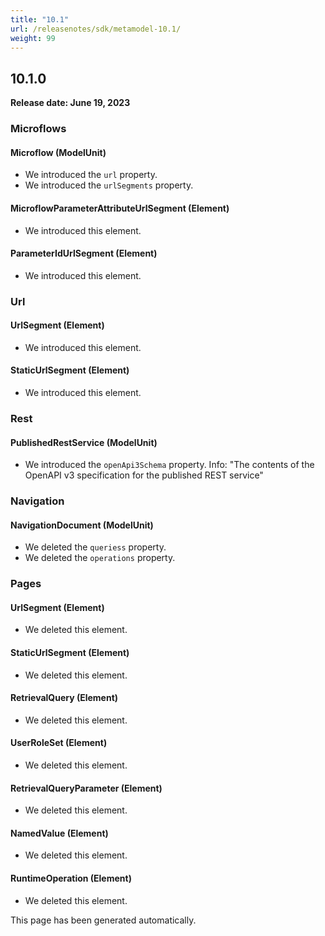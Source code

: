 ```yaml
---
title: "10.1"
url: /releasenotes/sdk/metamodel-10.1/
weight: 99
---
```


## 10.1.0

**Release date: June 19, 2023**

### Microflows

#### Microflow (ModelUnit)

* We introduced the `url` property. 
* We introduced the `urlSegments` property. 

#### MicroflowParameterAttributeUrlSegment (Element)

* We introduced this element. 

#### ParameterIdUrlSegment (Element)

* We introduced this element. 

### Url

#### UrlSegment (Element)

* We introduced this element. 

#### StaticUrlSegment (Element)

* We introduced this element. 

### Rest

#### PublishedRestService (ModelUnit)

* We introduced the `openApi3Schema` property. Info: "The contents of the OpenAPI v3 specification for the published REST service"

### Navigation

#### NavigationDocument (ModelUnit)

* We deleted the `queriess` property. 
* We deleted the `operations` property. 

### Pages

#### UrlSegment (Element)

* We deleted this element. 

#### StaticUrlSegment (Element)

* We deleted this element. 

#### RetrievalQuery (Element)

* We deleted this element. 

#### UserRoleSet (Element)

* We deleted this element. 

#### RetrievalQueryParameter (Element)

* We deleted this element. 

#### NamedValue (Element)

* We deleted this element. 

#### RuntimeOperation (Element)

* We deleted this element. 

This page has been generated automatically.
